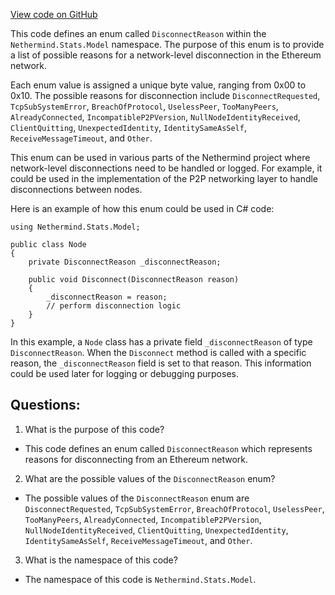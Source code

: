 [View code on GitHub](https://github.com/nethermindeth/nethermind/Nethermind.Network.Stats/Model/DisconnectReason.cs)

This code defines an enum called `DisconnectReason` within the `Nethermind.Stats.Model` namespace. The purpose of this enum is to provide a list of possible reasons for a network-level disconnection in the Ethereum network. 

Each enum value is assigned a unique byte value, ranging from 0x00 to 0x10. The possible reasons for disconnection include `DisconnectRequested`, `TcpSubSystemError`, `BreachOfProtocol`, `UselessPeer`, `TooManyPeers`, `AlreadyConnected`, `IncompatibleP2PVersion`, `NullNodeIdentityReceived`, `ClientQuitting`, `UnexpectedIdentity`, `IdentitySameAsSelf`, `ReceiveMessageTimeout`, and `Other`. 

This enum can be used in various parts of the Nethermind project where network-level disconnections need to be handled or logged. For example, it could be used in the implementation of the P2P networking layer to handle disconnections between nodes. 

Here is an example of how this enum could be used in C# code:

```
using Nethermind.Stats.Model;

public class Node
{
    private DisconnectReason _disconnectReason;

    public void Disconnect(DisconnectReason reason)
    {
        _disconnectReason = reason;
        // perform disconnection logic
    }
}
```

In this example, a `Node` class has a private field `_disconnectReason` of type `DisconnectReason`. When the `Disconnect` method is called with a specific reason, the `_disconnectReason` field is set to that reason. This information could be used later for logging or debugging purposes.
## Questions: 
 1. What is the purpose of this code?
- This code defines an enum called `DisconnectReason` which represents reasons for disconnecting from an Ethereum network.

2. What are the possible values of the `DisconnectReason` enum?
- The possible values of the `DisconnectReason` enum are `DisconnectRequested`, `TcpSubSystemError`, `BreachOfProtocol`, `UselessPeer`, `TooManyPeers`, `AlreadyConnected`, `IncompatibleP2PVersion`, `NullNodeIdentityReceived`, `ClientQuitting`, `UnexpectedIdentity`, `IdentitySameAsSelf`, `ReceiveMessageTimeout`, and `Other`.

3. What is the namespace of this code?
- The namespace of this code is `Nethermind.Stats.Model`.